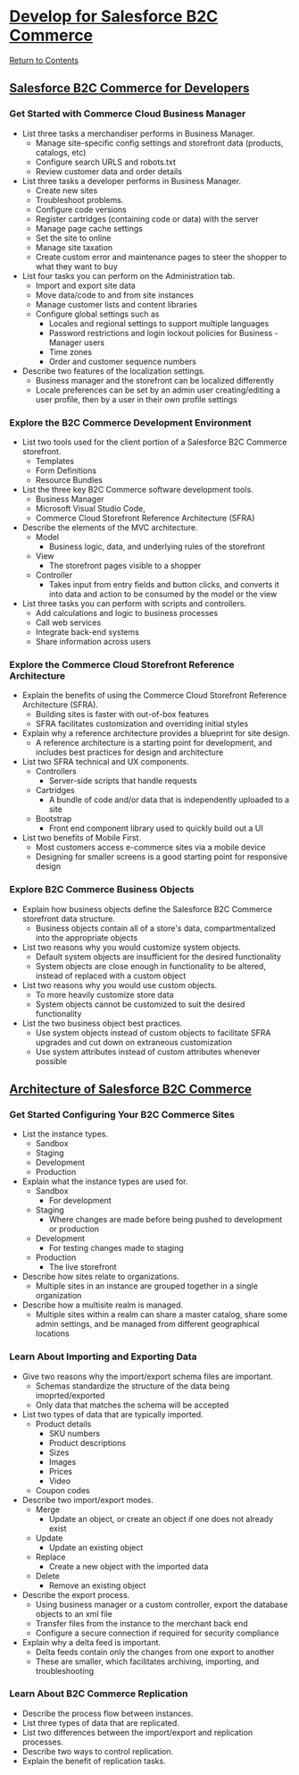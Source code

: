 # [Develop for Salesforce B2C Commerce](https://trailhead.salesforce.com/en/content/learn/trails/develop-for-commerce-cloud?trailmix_creator_id=strailhead&trail)
[Return to Contents](README.md)

## [Salesforce B2C Commerce for Developers](https://trailhead.salesforce.com/en/content/learn/modules/cc-digital-for-developers?trail_id=develop-for-commerce-cloud&trailmix_creator_id=strailhead)

### Get Started with Commerce Cloud Business Manager

- List three tasks a merchandiser performs in Business Manager.
    - Manage site-specific config settings and storefront data (products, catalogs, etc)
    - Configure search URLS and robots.txt
    - Review customer data and order details
- List three tasks a developer performs in Business Manager.
    - Create new sites
    - Troubleshoot problems.
    - Configure code versions
    - Register cartridges (containing code or data) with the server
    - Manage page cache settings
    - Set the site to online
    - Manage site taxation
    - Create custom error and maintenance pages to steer the shopper to what they want to buy
- List four tasks you can perform on the Administration tab.
    - Import and export site data
    - Move data/code to and from site instances
    - Manage customer lists and content libraries
    - Configure global settings such as
        - Locales and regional settings to support multiple languages
        - Password restrictions and login lockout policies for Business     - Manager users
        - Time zones
        - Order and customer sequence numbers
- Describe two features of the localization settings.
    - Business manager and the storefront can be localized differently
    - Locale preferences can be set by an admin user creating/editing a user profile, then by a user in their own profile settings

### Explore the B2C Commerce Development Environment

- List two tools used for the client portion of a Salesforce B2C Commerce storefront.
    - Templates
    - Form Definitions
    - Resource Bundles
- List the three key B2C Commerce software development tools.
    - Business Manager
    - Microsoft Visual Studio Code, 
    - Commerce Cloud Storefront Reference Architecture (SFRA)
- Describe the elements of the MVC architecture.
    - Model
        - Business logic, data, and underlying rules of the storefront
    - View
        - The storefront pages visible to a shopper
    - Controller
        - Takes input from entry fields and button clicks, and converts it into data and action to be consumed by the model or the view
- List three tasks you can perform with scripts and controllers.
    - Add calculations and logic to business processes
    - Call web services
    - Integrate back-end systems
    - Share information across users

### Explore the Commerce Cloud Storefront Reference Architecture

- Explain the benefits of using the Commerce Cloud Storefront Reference Architecture (SFRA).
    - Building sites is faster with out-of-box features
    - SFRA facilitates customization and overriding initial styles
- Explain why a reference architecture provides a blueprint for site design.
    - A reference architecture is a starting point for development, and includes best practices for design and architecture
- List two SFRA technical and UX components.
    - Controllers
        - Server-side scripts that handle requests
    - Cartridges
        - A bundle of code and/or data that is independently uploaded to a site
    - Bootstrap
        - Front end component library used to quickly build out a UI
- List two benefits of Mobile First.
    - Most customers access e-commerce sites via a mobile device
    - Designing for smaller screens is a good starting point for responsive design

### Explore B2C Commerce Business Objects

- Explain how business objects define the Salesforce B2C Commerce storefront data structure.
    - Business objects contain all of a store's data, compartmentalized into the appropriate objects
- List two reasons why you would customize system objects.
    - Default system objects are insufficient for the desired functionality
    - System objects are close enough in functionality to be altered, instead of replaced with a custom object
- List two reasons why you would use custom objects.
    - To more heavily customize store data
    - System objects cannot be customized to suit the desired functionality
- List the two business object best practices.
    - Use system objects instead of custom objects to facilitate SFRA upgrades and cut down on extraneous customization
    - Use system attributes instead of custom attributes whenever possible

## [Architecture of Salesforce B2C Commerce](https://trailhead.salesforce.com/en/content/learn/modules/architecture-of-commerce-cloud-digital?trail_id=develop-for-commerce-cloud&trailmix_creator_id=strailhead)

### Get Started Configuring Your B2C Commerce Sites

- List the instance types.
    - Sandbox
    - Staging
    - Development
    - Production
- Explain what the instance types are used for.
    - Sandbox
        - For development
    - Staging
        - Where changes are made before being pushed to development or production
    - Development
        - For testing changes made to staging
    - Production
        - The live storefront
- Describe how sites relate to organizations.
    - Multiple sites in an instance are grouped together in a single organization
- Describe how a multisite realm is managed.
    - Multiple sites within a realm can share a master catalog, share some admin settings, and be managed from different geographical locations

### Learn About Importing and Exporting Data

- Give two reasons why the import/export schema files are important.
    - Schemas standardize the structure of the data being imoprted/exported
    - Only data that matches the schema will be accepted
- List two types of data that are typically imported.
    - Product details
        - SKU numbers
        - Product descriptions
        - Sizes
        - Images
        - Prices
        - Video
    - Coupon codes
- Describe two import/export modes.
    - Merge
        - Update an object, or create an object if one does not already exist
    - Update
        - Update an existing object
    - Replace
        - Create a new object with the imported data
    - Delete
        - Remove an existing object
- Describe the export process.
    - Using business manager or a custom controller, export the database objects to an xml file
    - Transfer files from the instance to the merchant back end
    - Configure a secure connection if required for security compliance
- Explain why a delta feed is important.
    - Delta feeds contain only the changes from one export to another
    - These are smaller, which facilitates archiving, importing, and troubleshooting

###  Learn About B2C Commerce Replication

- Describe the process flow between instances.
- List three types of data that are replicated.
- List two differences between the import/export and replication processes.
- Describe two ways to control replication.
- Explain the benefit of replication tasks.
